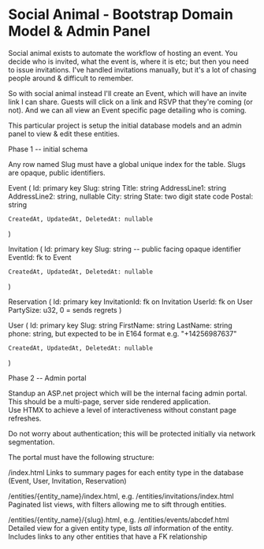 # Social Animal - Bootstrap Domain Model & Admin Panel

Social animal exists to automate the workflow of hosting an event.
You decide who is invited, what the event is, where it is etc; but then you need to issue invitations.
I've handled invitations manually, but it's a lot of chasing people around & difficult to remember.

So with social animal instead I'll create an Event, which will have an invite link I can share.
Guests will click on a link and RSVP that they're coming (or not).
And we can all view an Event specific page detailing who is coming.

This particular project is setup the initial database models and an admin panel to view & edit these entities.

Phase 1 -- initial schema

Any row named Slug must have a global unique index for the table.  Slugs are opaque, public identifiers.

Event (
    Id: primary key
    Slug: string
    Title: string
    AddressLine1: string
    AddressLine2: string, nullable
    City: string
    State: two digit state code
    Postal: string

    CreatedAt, UpdatedAt, DeletedAt: nullable
)

Invitation (
    Id: primary key
    Slug: string -- public facing opaque identifier
    EventId: fk to Event

    CreatedAt, UpdatedAt, DeletedAt: nullable
)

Reservation (
    Id: primary key
    InvitationId: fk on Invitation
    UserId: fk on User
    PartySize: u32, 0 = sends regrets
)

User (
    Id: primary key
    Slug: string
    FirstName: string
    LastName: string
    phone: string, but expected to be in E164 format e.g. "+14256987637"

    CreatedAt, UpdatedAt, DeletedAt: nullable
)

Phase 2 -- Admin portal

Standup an ASP.net project which will be the internal facing admin portal.
This should be a multi-page, server side rendered application.  
Use HTMX to achieve a level of interactiveness without constant page refreshes.

Do not worry about authentication; this will be protected initially via network segmentation.

The portal must have the following structure:

/index.html
    Links to summary pages for each entity type in the database (Event, User, Invitation, Reservation)
    
/entities/{entity_name}/index.html, e.g. /entities/invitations/index.html
    Paginated list views, with filters allowing me to sift through entities.

/entities/{entity_name}/{slug}.html, e.g. /entities/events/abcdef.html
    Detailed view for a given entity type, lists _all_ information of the entity.
    Includes links to any other entities that have a FK relationship

